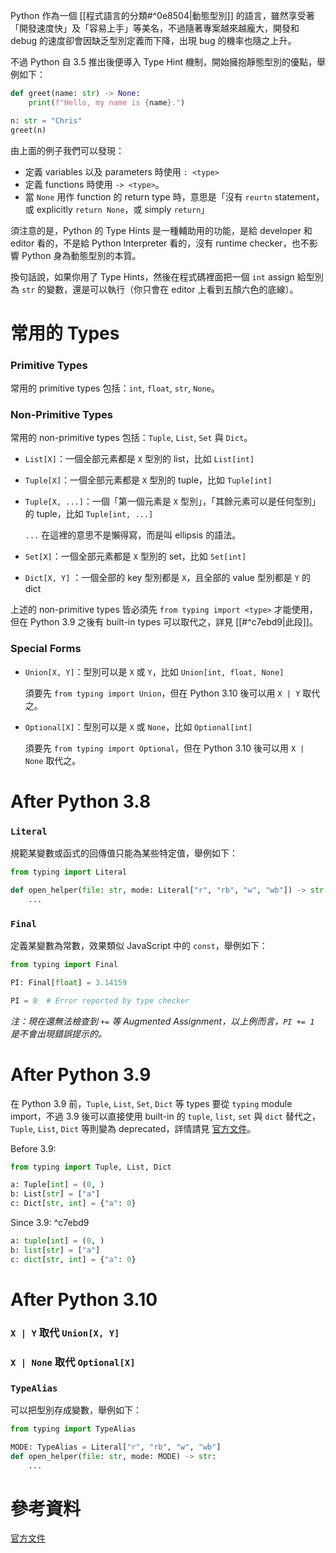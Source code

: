 Python 作為一個 [[程式語言的分類#^0e8504|動態型別]] 的語言，雖然享受著「開發速度快」及「容易上手」等美名，不過隨著專案越來越龐大，開發和 debug 的速度卻會因缺乏型別定義而下降，出現 bug 的機率也隨之上升。

不過 Python 自 3.5 推出後便導入 Type Hint 機制，開始擁抱靜態型別的優點，舉例如下：

```Python
def greet(name: str) -> None:
    print(f"Hello, my name is {name}.")

n: str = "Chris"
greet(n)
```

由上面的例子我們可以發現：

- 定義 variables 以及 parameters 時使用 `: <type>`
- 定義 functions 時使用 `-> <type>`。
- 當 `None` 用作 function 的 return type 時，意思是「沒有 `reurtn` statement，或 explicitly `return None`，或 simply `return`」

須注意的是，Python 的 Type Hints 是一種輔助用的功能，是給 developer 和 editor 看的，不是給 Python Interpreter 看的，沒有 runtime checker，也不影響 Python 身為動態型別的本質。

換句話說，如果你用了 Type Hints，然後在程式碼裡面把一個 `int` assign 給型別為 `str` 的變數，還是可以執行（你只會在 editor 上看到五顏六色的底線）。

# 常用的 Types

### Primitive Types

常用的 primitive types 包括：`int`, `float`, `str`, `None`。

### Non-Primitive Types

常用的 non-primitive types 包括：`Tuple`, `List`, `Set` 與 `Dict`。

- `List[X]`：一個全部元素都是 `X` 型別的 list，比如 `List[int]`
- `Tuple[X]`：一個全部元素都是 `X` 型別的 tuple，比如 `Tuple[int]`
- `Tuple[X, ...]`：一個「第一個元素是 `X` 型別」，「其餘元素可以是任何型別」的 tuple，比如 `Tuple[int, ...]`

    `...` 在這裡的意思不是懶得寫，而是叫 ellipsis 的語法。

- `Set[X]`：一個全部元素都是 `X` 型別的 set，比如 `Set[int]`
- `Dict[X, Y]` ：一個全部的 key 型別都是 `X`，且全部的 value 型別都是 `Y` 的 dict

上述的 non-primitive types 皆必須先 `from typing import <type>` 才能使用，但在 Python 3.9 之後有 built-in types 可以取代之，詳見 [[#^c7ebd9|此段]]。

### Special Forms

- `Union[X, Y]`：型別可以是 `X` 或 `Y`，比如 `Union[int, float, None]`

    須要先 `from typing import Union`，但在 Python 3.10 後可以用 `X | Y` 取代之。

- `Optional[X]`：型別可以是 `X` 或 `None`，比如 `Optional[int]`

    須要先 `from typing import Optional`，但在 Python 3.10 後可以用 `X | None` 取代之。

# After Python 3.8

### `Literal`

規範某變數或函式的回傳值只能為某些特定值，舉例如下：

```Python
from typing import Literal

def open_helper(file: str, mode: Literal["r", "rb", "w", "wb"]) -> str:
    ...
```

### `Final`

定義某變數為常數，效果類似 JavaScript 中的 `const`，舉例如下：

```Python
from typing import Final

PI: Final[float] = 3.14159

PI = 0  # Error reported by type checker
```

*注：現在還無法檢查到 `+=` 等 Augmented Assignment，以上例而言，`PI += 1` 是不會出現錯誤提示的。*

# After Python 3.9

在 Python 3.9 前，`Tuple`, `List`, `Set`, `Dict` 等 types 要從 `typing` module import，不過 3.9 後可以直接使用 built-in 的 `tuple`, `list`, `set` 與 `dict` 替代之，`Tuple`, `List`, `Dict` 等則變為 deprecated，詳情請見 [官方文件](https://docs.python.org/3/library/typing.html#corresponding-to-built-in-types)。

Before 3.9:

```Python
from typing import Tuple, List, Dict

a: Tuple[int] = (0, )
b: List[str] = ["a"]
c: Dict[str, int] = {"a": 0}
```

Since 3.9: ^c7ebd9

```Python
a: tuple[int] = (0, )
b: list[str] = ["a"]
c: dict[str, int] = {"a": 0}
```

# After Python 3.10

### `X | Y` 取代 `Union[X, Y]`

### `X | None` 取代 `Optional[X]`

### `TypeAlias`

可以把型別存成變數，舉例如下：

```Python
from typing import TypeAlias

MODE: TypeAlias = Literal["r", "rb", "w", "wb"]
def open_helper(file: str, mode: MODE) -> str:
    ...
```

# 參考資料

[官方文件](https://docs.python.org/3/library/typing.html)